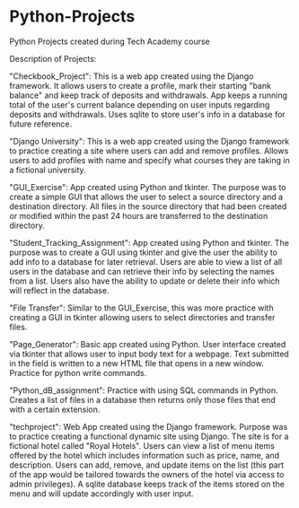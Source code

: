 # Python-Projects
 Python Projects created during Tech Academy course

Description of Projects: 

"Checkbook_Project": This is a web app created using the Django framework. It allows users to create a profile, mark their starting "bank balance" and keep track of deposits and withdrawals. App keeps a running total of the user's current balance depending on user inputs regarding deposits and withdrawals. Uses sqlite to store user's info in a database for future reference. 

"Django University": This is a web app created using the Django framework to practice creating a site where users can add and remove profiles. Allows users to add profiles with name and specify what courses they are taking in a fictional university.

"GUI_Exercise": App created using Python and tkinter. The purpose was to create a simple GUI that allows the user to select a source directory and a destination directory. All files in the source directory that had been created or modified within the past 24 hours are transferred to the destination directory. 

"Student_Tracking_Assignment": App created using Python and tkinter. The purpose was to create a GUI using tkinter and give the user the ability to add info to a database for later retrieval. Users are able to view a list of all users in the database and can retrieve their info by selecting the names from a list. Users also have the ability to update or delete their info which will reflect in the database. 

"File Transfer": Similar to the GUI_Exercise, this was more practice with creating a GUI in tkinter allowing users to select directories and transfer files. 

"Page_Generator": Basic app created using Python. User interface created via tkinter that allows user to input body text for a webpage. Text submitted in the field is written to a new HTML file that opens in a new window. Practice for python write commands. 

"Python_dB_assignment": Practice with using SQL commands in Python. Creates a list of files in a database then returns only those files that end with a certain extension. 

"techproject": Web App created using the Django framework. Purpose was to practice creating a functional dynamic site using Django. The site is for a fictional hotel called "Royal Hotels". Users can view a list of menu items offered by the hotel which includes information such as price, name, and description. Users can add, remove, and update items on the list (this part of the app would be tailored towards the owners of the hotel via access to admin privileges). A sqlite database keeps track of the items stored on the menu and will update accordingly with user input. 
